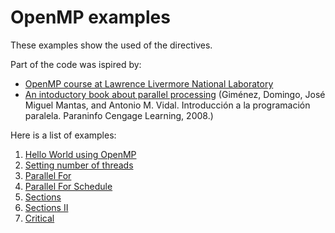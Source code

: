 # OpenMP examples

These examples show the used of the directives. 

Part of the code was ispired by:
 * [OpenMP course at Lawrence Livermore National Laboratory](https://computing.llnl.gov/tutorials/openMP)
 * [An intoductory book about parallel processing](http://www.paraninfo.es/catalogo/9788497326742/INTRODUCCION-A-LA-PROGRAMACION-PARALELA) (Giménez, Domingo, José Miguel Mantas, and Antonio M. Vidal. Introducción a la programación paralela. Paraninfo Cengage Learning, 2008.)


Here is a list of examples:

1. [Hello World using OpenMP](./01-hello-openMP)
2. [Setting number of threads](./02-set-number-threads)
3. [Parallel For](./03-parallel-for)
4. [Parallel For Schedule](./04-parallel-for-schedule)
5. [Sections](./05-sections)
6. [Sections II](./06-sections-II)
7. [Critical](./07-critical)
